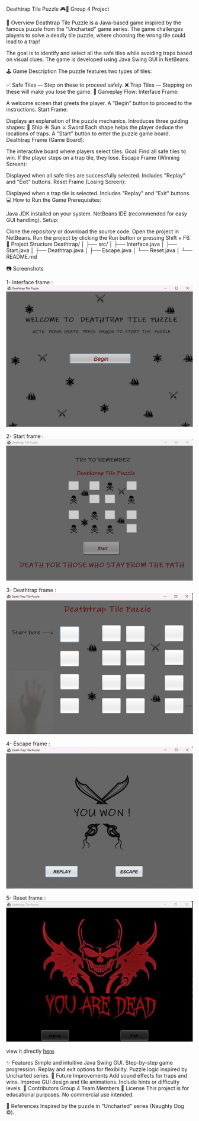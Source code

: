 Deathtrap Tile Puzzle 🎮🧩
Group 4 Project

📜 Overview
Deathtrap Tile Puzzle is a Java-based game inspired by the famous puzzle from the "Uncharted" game series. The game challenges players to solve a deadly tile puzzle, where choosing the wrong tile could lead to a trap!

The goal is to identify and select all the safe tiles while avoiding traps based on visual clues. The game is developed using Java Swing GUI in NetBeans.

🕹️ Game Description
The puzzle features two types of tiles:

✅ Safe Tiles — Step on these to proceed safely.
❌ Trap Tiles — Stepping on these will make you lose the game.
🧭 Gameplay Flow:
Interface Frame:

A welcome screen that greets the player.
A "Begin" button to proceed to the instructions.
Start Frame:

Displays an explanation of the puzzle mechanics.
Introduces three guiding shapes:
🚢 Ship
☀️ Sun
⚔️ Sword
Each shape helps the player deduce the locations of traps.
A "Start" button to enter the puzzle game board.
Deathtrap Frame (Game Board):

The interactive board where players select tiles.
Goal: Find all safe tiles to win.
If the player steps on a trap tile, they lose.
Escape Frame (Winning Screen):

Displayed when all safe tiles are successfully selected.
Includes "Replay" and "Exit" buttons.
Reset Frame (Losing Screen):

Displayed when a trap tile is selected.
Includes "Replay" and "Exit" buttons.
💻 How to Run the Game
Prerequisites:

Java JDK installed on your system.
NetBeans IDE (recommended for easy GUI handling).
Setup:

Clone the repository or download the source code.
Open the project in NetBeans.
Run the project by clicking the Run button or pressing Shift + F6.
📁 Project Structure
Deathtrap/
│
├── src/
│   ├── Interface.java
│   ├── Start.java
│   ├── Deathtrap.java
│   ├── Escape.java
│   └── Reset.java
│
└── README.md

📷 Screenshots

1- Interface frame :
![Frame Screenshot](Deathtrap/src/photos/screenshots/Interface%20frame.png)


2- Start frame :
![Frame Screenshot](Deathtrap/src/photos/screenshots/Start%20frame.png)


3- Deathtrap frame :
![Frame Screenshot](Deathtrap/src/photos/screenshots/Deathtrap%20frame.png)


4- Escape frame :
![Frame Screenshot](Deathtrap/src/photos/screenshots/Escape%20frame.png)


5- Reset frame :
![Frame Screenshot](Deathtrap/src/photos/screenshots/Reset%20frame.png)





view it directly [here](Deathtrap/src/photos/screenshots/).


✨ Features
Simple and intuitive Java Swing GUI.
Step-by-step game progression.
Replay and exit options for flexibility.
Puzzle logic inspired by Uncharted series.
🚀 Future Improvements
Add sound effects for traps and wins.
Improve GUI design and tile animations.
Include hints or difficulty levels.
🤝 Contributors
Group 4 Team Members
📜 License
This project is for educational purposes. No commercial use intended.

🔗 References
Inspired by the puzzle in "Uncharted" series (Naughty Dog ©).


